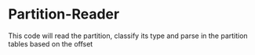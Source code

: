 # Partition-Reader
This code will read the partition, classify its type and parse in the partition tables based on the offset

